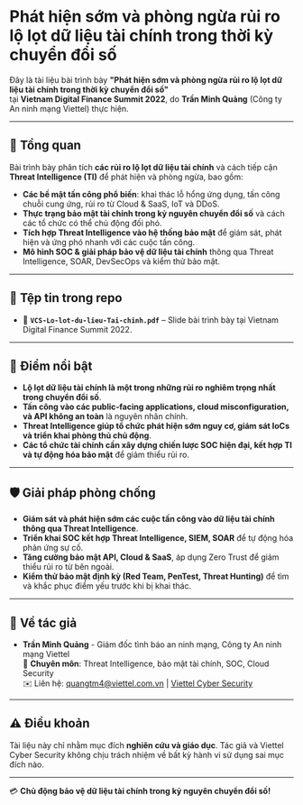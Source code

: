 # Phát hiện sớm và phòng ngừa rủi ro lộ lọt dữ liệu tài chính trong thời kỳ chuyển đổi số

Đây là tài liệu bài trình bày **"Phát hiện sớm và phòng ngừa rủi ro lộ lọt dữ liệu tài chính trong thời kỳ chuyển đổi số"**  
tại **Vietnam Digital Finance Summit 2022**, do **Trần Minh Quảng** (Công ty An ninh mạng Viettel) thực hiện.

---

## 📌 Tổng quan
Bài trình bày phân tích **các rủi ro lộ lọt dữ liệu tài chính** và cách tiếp cận **Threat Intelligence (TI)** để phát hiện và phòng ngừa, bao gồm:
- **Các bề mặt tấn công phổ biến**: khai thác lỗ hổng ứng dụng, tấn công chuỗi cung ứng, rủi ro từ Cloud & SaaS, IoT và DDoS.
- **Thực trạng bảo mật tài chính trong kỷ nguyên chuyển đổi số** và cách các tổ chức có thể chủ động đối phó.
- **Tích hợp Threat Intelligence vào hệ thống bảo mật** để giám sát, phát hiện và ứng phó nhanh với các cuộc tấn công.
- **Mô hình SOC & giải pháp bảo vệ dữ liệu tài chính** thông qua Threat Intelligence, SOAR, DevSecOps và kiểm thử bảo mật.

---

## 📂 Tệp tin trong repo
- 📄 **`VCS-Lo-lot-du-lieu-Tai-chinh.pdf`** – Slide bài trình bày tại Vietnam Digital Finance Summit 2022.

---

## 🚀 Điểm nổi bật
- **Lộ lọt dữ liệu tài chính là một trong những rủi ro nghiêm trọng nhất trong chuyển đổi số**.
- **Tấn công vào các public-facing applications, cloud misconfiguration, và API không an toàn** là nguyên nhân chính.
- **Threat Intelligence giúp tổ chức phát hiện sớm nguy cơ, giám sát IoCs và triển khai phòng thủ chủ động**.
- **Các tổ chức tài chính cần xây dựng chiến lược SOC hiện đại, kết hợp TI và tự động hóa bảo mật** để giảm thiểu rủi ro.

---

## 🛡 Giải pháp phòng chống
- **Giám sát và phát hiện sớm các cuộc tấn công vào dữ liệu tài chính thông qua Threat Intelligence**.
- **Triển khai SOC kết hợp Threat Intelligence, SIEM, SOAR** để tự động hóa phản ứng sự cố.
- **Tăng cường bảo mật API, Cloud & SaaS**, áp dụng Zero Trust để giảm thiểu rủi ro từ bên ngoài.
- **Kiểm thử bảo mật định kỳ (Red Team, PenTest, Threat Hunting)** để tìm và khắc phục điểm yếu trước khi bị khai thác.

---

## 📢 Về tác giả
- **Trần Minh Quảng** - Giám đốc tình báo an ninh mạng, Công ty An ninh mạng Viettel  
  📍 **Chuyên môn**: Threat Intelligence, bảo mật tài chính, SOC, Cloud Security  
  ✉️ Liên hệ: quangtm4@viettel.com.vn | [Viettel Cyber Security](https://viettelcybersecurity.com)

---

## ⚠️ Điều khoản
Tài liệu này chỉ nhằm mục đích **nghiên cứu và giáo dục**. Tác giả và Viettel Cyber Security không chịu trách nhiệm về bất kỳ hành vi sử dụng sai mục đích nào.

---

💳 **Chủ động bảo vệ dữ liệu tài chính trong kỷ nguyên chuyển đổi số!**
